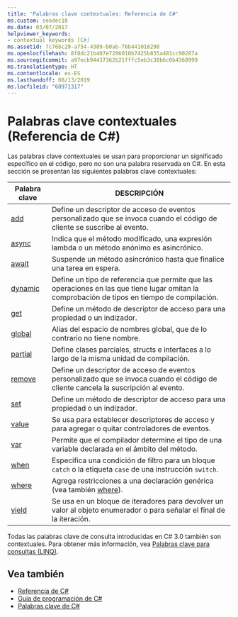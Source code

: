 ```yaml
---
title: 'Palabras clave contextuales: Referencia de C#'
ms.custom: seodec18
ms.date: 03/07/2017
helpviewer_keywords:
- contextual keywords [C#]
ms.assetid: 7c76bc29-a754-4389-b0ab-f6b441018298
ms.openlocfilehash: 8f8dc21b407e7286010b7425b835a481cc90287a
ms.sourcegitcommit: a97ecb94437362b21fffc5eb3c38b6c0b4368999
ms.translationtype: HT
ms.contentlocale: es-ES
ms.lasthandoff: 08/13/2019
ms.locfileid: "68971317"
---
```

# <a name="contextual-keywords-c-reference"></a>Palabras clave contextuales (Referencia de C#)

Las palabras clave contextuales se usan para proporcionar un significado específico en el código, pero no son una palabra reservada en C#. En esta sección se presentan las siguientes palabras clave contextuales:  
  
|Palabra clave|DESCRIPCIÓN|  
|-------------|-----------------|  
|[add](../../../csharp/language-reference/keywords/add.md)|Define un descriptor de acceso de eventos personalizado que se invoca cuando el código de cliente se suscribe al evento.|  
|[async](../../../csharp/language-reference/keywords/async.md)|Indica que el método modificado, una expresión lambda o un método anónimo es asincrónico.|  
|[await](../../../csharp/language-reference/keywords/await.md)|Suspende un método asincrónico hasta que finalice una tarea en espera.|  
|[dynamic](../../../csharp/language-reference/keywords/dynamic.md)|Define un tipo de referencia que permite que las operaciones en las que tiene lugar omitan la comprobación de tipos en tiempo de compilación.|  
|[get](../../../csharp/language-reference/keywords/get.md)|Define un método de descriptor de acceso para una propiedad o un indizador.|  
|[global](../../../csharp/language-reference/operators/namespace-alias-qualifier.md)|Alias del espacio de nombres global, que de lo contrario no tiene nombre.|  
|[partial](../../../csharp/language-reference/keywords/partial-type.md)|Define clases parciales, structs e interfaces a lo largo de la misma unidad de compilación.|  
|[remove](../../../csharp/language-reference/keywords/remove.md)|Define un descriptor de acceso de eventos personalizado que se invoca cuando el código de cliente cancela la suscripción al evento.|  
|[set](../../../csharp/language-reference/keywords/set.md)|Define un método de descriptor de acceso para una propiedad o un indizador.|  
|[value](../../../csharp/language-reference/keywords/value.md)|Se usa para establecer descriptores de acceso y para agregar o quitar controladores de eventos.|  
|[var](../../../csharp/language-reference/keywords/var.md)|Permite que el compilador determine el tipo de una variable declarada en el ámbito del método.|  
|[when](when.md)|Especifica una condición de filtro para un bloque `catch` o la etiqueta `case` de una instrucción `switch`.|
|[where](../../../csharp/language-reference/keywords/where-generic-type-constraint.md)|Agrega restricciones a una declaración genérica (vea también [where](../../../csharp/language-reference/keywords/where-clause.md)).|  
|[yield](../../../csharp/language-reference/keywords/yield.md)|Se usa en un bloque de iteradores para devolver un valor al objeto enumerador o para señalar el final de la iteración.|  
  
 Todas las palabras clave de consulta introducidas en C# 3.0 también son contextuales. Para obtener más información, vea [Palabras clave para consultas (LINQ)](../../../csharp/language-reference/keywords/query-keywords.md).  
  
## <a name="see-also"></a>Vea también

- [Referencia de C#](../../../csharp/language-reference/index.md)
- [Guía de programación de C#](../../../csharp/programming-guide/index.md)
- [Palabras clave de C#](../../../csharp/language-reference/keywords/index.md)
